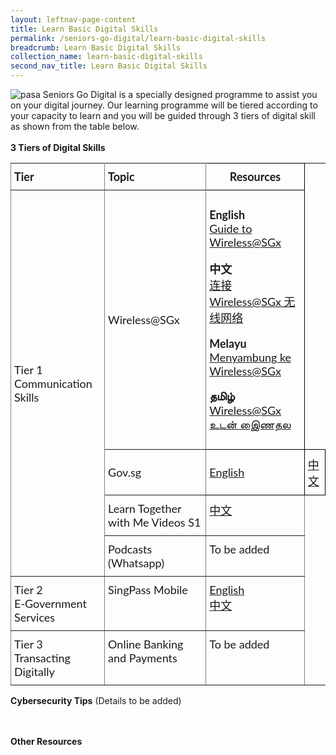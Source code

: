 ```yaml
---
layout: leftnav-page-content
title: Learn Basic Digital Skills 
permalink: /seniors-go-digital/learn-basic-digital-skills
breadcrumb: Learn Basic Digital Skills
collection_name: learn-basic-digital-skills
second_nav_title: Learn Basic Digital Skills
---
```


![pasa](/images/learn-digital-skills/pa-senior-academy/pa-senior-academy.jpeg)
Seniors Go Digital is a specially designed programme to assist you on your digital journey.
Our learning programme will be tiered according to your capacity to learn and you will be guided through 3 tiers of digital skill as shown from the table below. <br><br>
**3 Tiers of Digital Skills**

<style type="text/css">
.tg  {border-collapse:collapse;border-spacing:0;}
.tg td{font-family:Lato;font-size:18px;padding:10px 5px;border-style:solid;border-width:1px;overflow:hidden;word-break:normal;border-color:black;}
.tg th{font-family:Lato;font-size:18px;font-weight:normal;padding:10px 5px;border-style:solid;border-width:1px;overflow:hidden;word-break:normal;border-color:black;}
.tg .tg-lboi{border-color:inherit;text-align:left;vertical-align:middle}
.tg .tg-0pky{border-color:inherit;text-align:left;vertical-align:top}
.content table td, .content table th{
  border:1px solid;
}
.content table tbody tr:last-child td, .content table tbody tr:last-child th{
  border-bottom-width:thin;
}
</style>
<table class="tg">
  <tr>
    <th class="tg-lboi"><span style="font-weight:700">Tier</span></th>
    <th class="tg-lboi"><span style="font-weight:700">Topic</span></th>
    <th class="tg-1boi"><span style="font-weight:700">Resources</span></th>
  </tr>
  <tr>
    <td class="tg-lboi" rowspan="4">Tier 1<br> Communication Skills</td>
    <td class="tg-lboi">Wireless@SGx</td>
    <td class="tg-1boi">
      
**English** <br>
    <a href="https://imsilver-staging.netlify.app/files/DREK100919/DREK-T2_Wireless@SG%20(English).pdf" target="_blank">Guide to Wireless@SGx</a><br>
    
**中文**<br>
   <a href="https://imsilver-staging.netlify.app/files/DREK100919/DREK-T2_Wireless@SG%20(Chinese).pdf" target="_blank">连接 Wireless@SGx 无线网络</a><br>
   
**Melayu**<Br>
<a href="https://imsilver-staging.netlify.app/files/DREK100919/DREK-T2_Wireless@SG%20(Malay).pdf" target="_blank">Menyambung ke Wireless@SGx</a><br>
  
  **தமிழ்**<br>
<a href="https://imsilver-staging.netlify.app/files/DREK101219/DREK-T2-Wireless@SG%20(Tamil)_101219.pdf" target="_blank">Wireless@SGx
உடன் இைணதல</a><br>
   </td>                                                         
  </tr>
  <tr>
    <td class="tg-lboi">Gov.sg </td>
    <td class="tg-1boi">
   <a href="https://imsilver-staging.netlify.app/files/DREK240320/DREK-T7-Gov.sg%20(English)_24032020.pdf" target="_blank">English</a><br></td>
   <td class="tg-1boi"> <a href="https://imsilver-staging.netlify.app/files/DREK240320/DREK-T7-Gov.sg%20(Chinese)_24032020.pdf" target="_blank">中文</a><br>
    </td>
    
  </tr>
  <tr>
    <td class="tg-lboi">Learn Together with Me Videos S1 </td>
    <td class="tg-0pky">
     <a href="https://www.mewatch.sg/en/series/learn-together-with-me/ep1/935559" target="_blank">中文</a><br>
  </td>
  </tr>
  <tr>
    <td class="tg-0pky">Podcasts (Whatsapp)</td>
  <td class="tg-0pky">
    To be added <br>
  </td>
  </tr>
  
  <tr>
    <td class="tg-lboi" rowspan="1">Tier 2<br> E-Government Services</td>
    <td class="tg-0pky">SingPass Mobile</td>
    <td class="tg-0pky">
<a href="https://imsilver-staging.netlify.app/files/SingPass%20Mobile.pdf" target="_blank">English</a><br>
<a href="https://imsilver-staging.netlify.app/files/SingPass%20Mobile_Chinese.pdf" target="_blank">中文</a><br>
    </td>
   </tr>

  <tr>
    <td class="tg-lboi" rowspan="2">Tier 3<br> Transacting Digitally</td>
    <td class="tg-0pky">Online Banking and Payments</td>
    <td class="tg-0pky">
To be added<br><br>
    </td>
</tr>
  
</table>

**Cybersecurity Tips**
(Details to be added)<br><br><Br>
  
**Other Resources**
